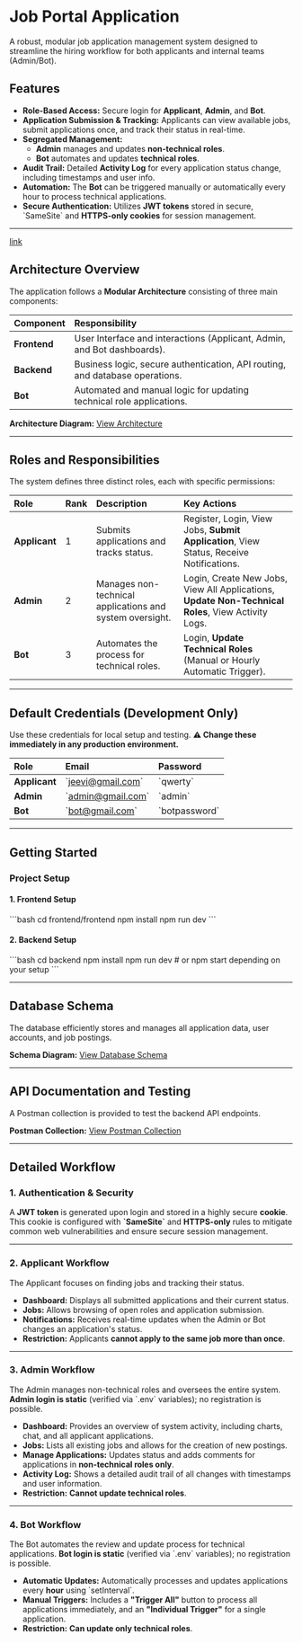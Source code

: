 # Job Portal Application

A robust, modular job application management system designed to streamline the hiring workflow for both applicants and internal teams (Admin/Bot).

## Features

- **Role-Based Access:** Secure login for **Applicant**, **Admin**, and **Bot**.
- **Application Submission & Tracking:** Applicants can view available jobs, submit applications once, and track their status in real-time.
- **Segregated Management:**
  - **Admin** manages and updates **non-technical roles**.
  - **Bot** automates and updates **technical roles**.
- **Audit Trail:** Detailed **Activity Log** for every application status change, including timestamps and user info.
- **Automation:** The **Bot** can be triggered manually or automatically every hour to process technical applications.
- **Secure Authentication:** Utilizes **JWT tokens** stored in secure, \`SameSite\` and **HTTPS-only cookies** for session management.

---
<a href="https://sixs-consulting-proj-frontend-1.onrender.com">link </a>


## Architecture Overview

The application follows a **Modular Architecture** consisting of three main components:

| Component    | Responsibility                                                               |
| :----------- | :--------------------------------------------------------------------------- |
| **Frontend** | User Interface and interactions (Applicant, Admin, and Bot dashboards).      |
| **Backend**  | Business logic, secure authentication, API routing, and database operations. |
| **Bot**      | Automated and manual logic for updating technical role applications.         |

**Architecture Diagram:** [View Architecture](https://app.eraser.io/workspace/x22VIrclP4x77orsMpa0?origin=share)

---

## Roles and Responsibilities

The system defines three distinct roles, each with specific permissions:

| Role          | Rank | Description                                              | Key Actions                                                                                        |
| :------------ | :--- | :------------------------------------------------------- | :------------------------------------------------------------------------------------------------- |
| **Applicant** | 1    | Submits applications and tracks status.                  | Register, Login, View Jobs, **Submit Application**, View Status, Receive Notifications.            |
| **Admin**     | 2    | Manages non-technical applications and system oversight. | Login, Create New Jobs, View All Applications, **Update Non-Technical Roles**, View Activity Logs. |
| **Bot**       | 3    | Automates the process for technical roles.               | Login, **Update Technical Roles** (Manual or Hourly Automatic Trigger).                            |

---

## Default Credentials (Development Only)

Use these credentials for local setup and testing. **⚠️ Change these immediately in any production environment.**

| Role          | Email               | Password        |
| :------------ | :------------------ | :-------------- |
| **Applicant** | \`jeevi@gmail.com\` | \`qwerty\`      |
| **Admin**     | \`admin@gmail.com\` | \`admin\`       |
| **Bot**       | \`bot@gmail.com\`   | \`botpassword\` |

---

## Getting Started

### Project Setup

#### 1. Frontend Setup

\`\`\`bash
cd frontend/frontend
npm install
npm run dev
\`\`\`

#### 2. Backend Setup

\`\`\`bash
cd backend
npm install
npm run dev # or npm start depending on your setup
\`\`\`

---

## Database Schema

The database efficiently stores and manages all application data, user accounts, and job postings.

**Schema Diagram:** [View Database Schema](https://app.eraser.io/workspace/Eib7jvWvmkm3ty3oGdRd?origin=share)

---

## API Documentation and Testing

A Postman collection is provided to test the backend API endpoints.

**Postman Collection:** [View Postman Collection](https://jeevitharavikumarcsecs-1395723.postman.co/workspace/Jeevitha-Ravikumar's-Workspace~11b65d0c-7e22-4c3d-8059-93a099d24c36/request/49538842-044d5d05-08b8-454b-8f2f-b51e3ea37045?action=share&creator=49538842&ctx=documentation)

---

## Detailed Workflow

### 1. Authentication & Security

A **JWT token** is generated upon login and stored in a highly secure **cookie**. This cookie is configured with **\`SameSite\`** and **HTTPS-only** rules to mitigate common web vulnerabilities and ensure secure session management.

---

### 2. Applicant Workflow

The Applicant focuses on finding jobs and tracking their status.

- **Dashboard:** Displays all submitted applications and their current status.
- **Jobs:** Allows browsing of open roles and application submission.
- **Notifications:** Receives real-time updates when the Admin or Bot changes an application's status.
- **Restriction:** Applicants **cannot apply to the same job more than once**.

---

### 3. Admin Workflow

The Admin manages non-technical roles and oversees the entire system. **Admin login is static** (verified via \`.env\` variables); no registration is possible.

- **Dashboard:** Provides an overview of system activity, including charts, chat, and all applicant applications.
- **Jobs:** Lists all existing jobs and allows for the creation of new postings.
- **Manage Applications:** Updates status and adds comments for applications in **non-technical roles only**.
- **Activity Log:** Shows a detailed audit trail of all changes with timestamps and user information.
- **Restriction:** **Cannot update technical roles**.

---

### 4. Bot Workflow

The Bot automates the review and update process for technical applications. **Bot login is static** (verified via \`.env\` variables); no registration is possible.

- **Automatic Updates:** Automatically processes and updates applications every **hour** using \`setInterval\`.
- **Manual Triggers:** Includes a **"Trigger All"** button to process all applications immediately, and an **"Individual Trigger"** for a single application.
- **Restriction:** **Can update only technical roles**.
